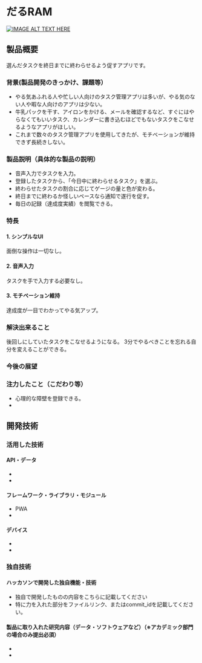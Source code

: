 # だるRAM

[![IMAGE ALT TEXT HERE](https://jphacks.com/wp-content/uploads/2021/07/JPHACKS2021_ogp.jpg)](https://www.youtube.com/watch?v=LUPQFB4QyVo)

## 製品概要

選んだタスクを終日までに終わらせるよう促すアプリです。

### 背景(製品開発のきっかけ、課題等）

- やる気あふれる人や忙しい人向けのタスク管理アプリは多いが、やる気のない人や暇な人向けのアプリは少ない。
- 牛乳パックを干す、アイロンをかける、メールを確認するなど、すぐにはやらなくてもいいタスク、カレンダーに書き込むほどでもないタスクをこなせるようなアプリがほしい。
- これまで数々のタスク管理アプリを使用してきたが、モチベーションが維持できず長続きしない。

### 製品説明（具体的な製品の説明）

- 音声入力でタスクを入力。
- 登録したタスクから、「今日中に終わらせるタスク」を選ぶ。
- 終わらせたタスクの割合に応じてゲージの量と色が変わる。
- 終日までに終わるか怪しいペースなら通知で遂行を促す。
- 毎日の記録（達成度実績）を閲覧できる。

### 特長

#### 1. シンプルなUI

面倒な操作は一切なし。

#### 2. 音声入力

タスクを手で入力する必要なし。

#### 3. モチベーション維持

達成度が一目でわかってやる気アップ。


### 解決出来ること

後回しにしていたタスクをこなせるようになる。
3分でやるべきことを忘れる自分を変えることができる。

### 今後の展望



### 注力したこと（こだわり等）
* 心理的な障壁を登録できる。
* 

## 開発技術
### 活用した技術
#### API・データ
* 
* 

#### フレームワーク・ライブラリ・モジュール
* PWA
* 

#### デバイス
* 
* 

### 独自技術
#### ハッカソンで開発した独自機能・技術
* 独自で開発したものの内容をこちらに記載してください
* 特に力を入れた部分をファイルリンク、またはcommit_idを記載してください。

#### 製品に取り入れた研究内容（データ・ソフトウェアなど）（※アカデミック部門の場合のみ提出必須）
* 
* 
